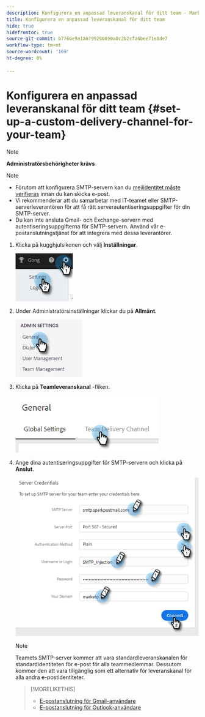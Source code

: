 ```yaml
---
description: Konfigurera en anpassad leveranskanal för ditt team - Marketo Docs - produktdokumentation
title: Konfigurera en anpassad leveranskanal för ditt team
hide: true
hidefromtoc: true
source-git-commit: b7766e9a1a0799280050a0c2b2cfa6bee71e8de7
workflow-type: tm+mt
source-wordcount: '169'
ht-degree: 0%

---
```


# Konfigurera en anpassad leveranskanal för ditt team {#set-up-a-custom-delivery-channel-for-your-team}

>[!NOTE]
>
>**Administratörsbehörigheter krävs**

>[!NOTE]
>
>* Förutom att konfigurera SMTP-servern kan du [mejlidentitet måste verifieras](/help/marketo/product-docs/marketo-sales-insight/actions/getting-started/email-settings/verify-your-email.md) innan du kan skicka e-post.
>* Vi rekommenderar att du samarbetar med IT-teamet eller SMTP-serverleverantören för att få rätt serverautentiseringsuppgifter för din SMTP-server.
>* Du kan inte ansluta Gmail- och Exchange-servern med autentiseringsuppgifterna för SMTP-servern. Använd vår e-postanslutningstjänst för att integrera med dessa leverantörer.


1. Klicka på kugghjulsikonen och välj **Inställningar**.

   ![](assets/set-up-a-custom-delivery-channel-for-your-team-1.png)

1. Under Administratörsinställningar klickar du på **Allmänt**.

   ![](assets/set-up-a-custom-delivery-channel-for-your-team-2.png)

1. Klicka på **Teamleveranskanal** -fliken.

   ![](assets/set-up-a-custom-delivery-channel-for-your-team-3.png)

1. Ange dina autentiseringsuppgifter för SMTP-servern och klicka på **Anslut**.

   ![](assets/set-up-a-custom-delivery-channel-for-your-team-4.png)

   >[!NOTE]
   >
   >Teamets SMTP-server kommer att vara standardleveranskanalen för standardidentiteten för e-post för alla teammedlemmar. Dessutom kommer den att vara tillgänglig som ett alternativ för leveranskanal för alla andra e-postidentiteter.

   >[!MORELIKETHIS]
   >
   >* [E-postanslutning för Gmail-användare](/help/marketo/product-docs/marketo-sales-connect/email-plugins/gmail/email-connection-for-gmail-users.md)
   >* [E-postanslutning för Outlook-användare](/help/marketo/product-docs/marketo-sales-connect/email-plugins/msc-for-outlook/email-connection-for-outlook-users.md)

